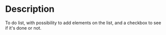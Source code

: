 # Description 

To do list, with possibility to add elements on the list, and a checkbox to see if it's done or not.